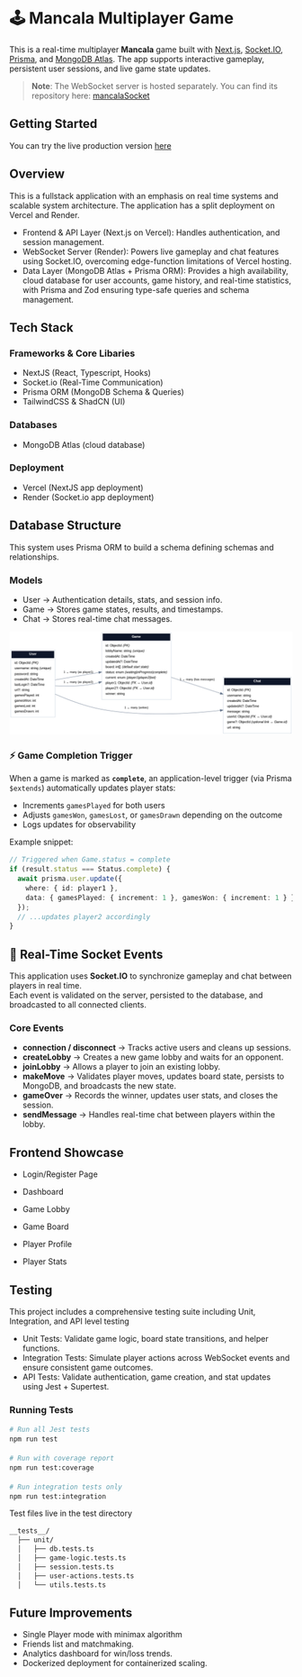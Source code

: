 # 🕹️ Mancala Multiplayer Game

This is a real-time multiplayer **Mancala** game built with [Next.js](https://nextjs.org), [Socket.IO](https://socket.io/), [Prisma](https://www.prisma.io/), and [MongoDB Atlas](https://www.mongodb.com/atlas). The app supports interactive gameplay, persistent user sessions, and live game state updates.

> **Note**: The WebSocket server is hosted separately. You can find its repository here: [mancalaSocket](https://github.com/csz8115/mancalaSocket)

## Getting Started

You can try the live production version [here](https://mancala-three.vercel.app/login)

## Overview

This is a fullstack application with an emphasis on real time systems and scalable system architecture.
The application has a split deployment on Vercel and Render.
- Frontend & API Layer (Next.js on Vercel): Handles authentication, and session management.
- WebSocket Server (Render): Powers live gameplay and chat features using Socket.IO, overcoming edge-function limitations of Vercel hosting.
- Data Layer (MongoDB Atlas + Prisma ORM): Provides a high availability, cloud database for user accounts, game history, and real-time statistics, with Prisma and Zod ensuring type-safe queries and schema management.

## Tech Stack 

### Frameworks & Core Libaries
- NextJS (React, Typescript, Hooks)
- Socket.io (Real-Time Communication)
- Prisma ORM (MongoDB Schema & Queries)
- TailwindCSS & ShadCN (UI)

### Databases
- MongoDB Atlas (cloud database)

### Deployment
- Vercel (NextJS app deployment)
- Render (Socket.io app deployment)

## Database Structure

This system uses Prisma ORM to build a schema defining schemas and relationships.

### Models

- User → Authentication details, stats, and session info.
- Game → Stores game states, results, and timestamps.
- Chat → Stores real-time chat messages.

![Mancala ERD](./src/img/mancala_erd.png)

### ⚡ Game Completion Trigger
When a game is marked as **`complete`**, an application-level trigger (via Prisma `$extends`) automatically updates player stats:

- Increments `gamesPlayed` for both users  
- Adjusts `gamesWon`, `gamesLost`, or `gamesDrawn` depending on the outcome  
- Logs updates for observability  

Example snippet:  
```ts
// Triggered when Game.status = complete
if (result.status === Status.complete) {
  await prisma.user.update({
    where: { id: player1 },
    data: { gamesPlayed: { increment: 1 }, gamesWon: { increment: 1 } }
  });
  // ...updates player2 accordingly
}
```

## 🔌 Real-Time Socket Events

This application uses **Socket.IO** to synchronize gameplay and chat between players in real time.  
Each event is validated on the server, persisted to the database, and broadcasted to all connected clients.

### Core Events

- **connection / disconnect** → Tracks active users and cleans up sessions.  
- **createLobby** → Creates a new game lobby and waits for an opponent.  
- **joinLobby** → Allows a player to join an existing lobby.  
- **makeMove** → Validates player moves, updates board state, persists to MongoDB, and broadcasts the new state.  
- **gameOver** → Records the winner, updates user stats, and closes the session.  
- **sendMessage** → Handles real-time chat between players within the lobby.  

## Frontend Showcase

- Login/Register Page

- Dashboard

- Game Lobby 

- Game Board

- Player Profile

- Player Stats

## Testing

This project includes a comprehensive testing suite including Unit, Integration, and API level testing
- Unit Tests: Validate game logic, board state transitions, and helper functions.
- Integration Tests: Simulate player actions across WebSocket events and ensure consistent game outcomes.
- API Tests: Validate authentication, game creation, and stat updates using Jest + Supertest.

### Running Tests

```bash
# Run all Jest tests
npm run test

# Run with coverage report
npm run test:coverage

# Run integration tests only
npm run test:integration

```

Test files live in the test directory 
```text
__tests__/
  ├── unit/
  │   ├── db.tests.ts
  │   ├── game-logic.tests.ts
  │   ├── session.tests.ts
  │   ├── user-actions.tests.ts
  │   └── utils.tests.ts
```
  
## Future Improvements

- Single Player mode with minimax algorithm
- Friends list and matchmaking.
- Analytics dashboard for win/loss trends.
- Dockerized deployment for containerized scaling.

